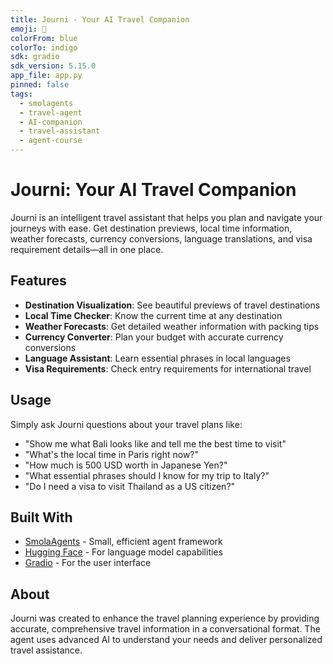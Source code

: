 ```yaml
---
title: Journi - Your AI Travel Companion
emoji: 🧳
colorFrom: blue
colorTo: indigo
sdk: gradio
sdk_version: 5.15.0
app_file: app.py
pinned: false
tags:
  - smolagents
  - travel-agent
  - AI-companion
  - travel-assistant
  - agent-course
---
```


# Journi: Your AI Travel Companion

Journi is an intelligent travel assistant that helps you plan and navigate your journeys with ease. Get destination previews, local time information, weather forecasts, currency conversions, language translations, and visa requirement details—all in one place.

## Features

- **Destination Visualization**: See beautiful previews of travel destinations
- **Local Time Checker**: Know the current time at any destination
- **Weather Forecasts**: Get detailed weather information with packing tips
- **Currency Converter**: Plan your budget with accurate currency conversions
- **Language Assistant**: Learn essential phrases in local languages
- **Visa Requirements**: Check entry requirements for international travel

## Usage

Simply ask Journi questions about your travel plans like:
- "Show me what Bali looks like and tell me the best time to visit"
- "What's the local time in Paris right now?"
- "How much is 500 USD worth in Japanese Yen?"
- "What essential phrases should I know for my trip to Italy?"
- "Do I need a visa to visit Thailand as a US citizen?"

## Built With

- [SmolaAgents](https://github.com/smol-ai/agent) - Small, efficient agent framework
- [Hugging Face](https://huggingface.co) - For language model capabilities
- [Gradio](https://gradio.app) - For the user interface

## About

Journi was created to enhance the travel planning experience by providing accurate, comprehensive travel information in a conversational format. The agent uses advanced AI to understand your needs and deliver personalized travel assistance.
